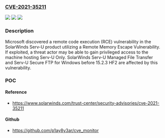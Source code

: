 ### [CVE-2021-35211](https://cve.mitre.org/cgi-bin/cvename.cgi?name=CVE-2021-35211)
![](https://img.shields.io/static/v1?label=Product&message=Serv-U%20Managed%20File%20Transfer%20Server%20and%20Serv-U%20Secured%20FTP%20&color=blue)
![](https://img.shields.io/static/v1?label=Version&message=SolarWinds%20Serv-U%3C%2015.2.3%20HF1%20&color=brighgreen)
![](https://img.shields.io/static/v1?label=Vulnerability&message=%20Memory%20Escape%20Vulnerability%20in%20Solarwinds%20Serv-U%20&color=brighgreen)

### Description

Microsoft discovered a remote code execution (RCE) vulnerability in the SolarWinds Serv-U product utilizing a Remote Memory Escape Vulnerability. If exploited, a threat actor may be able to gain privileged access to the machine hosting Serv-U Only. SolarWinds Serv-U Managed File Transfer and Serv-U Secure FTP for Windows before 15.2.3 HF2 are affected by this vulnerability.

### POC

#### Reference
- https://www.solarwinds.com/trust-center/security-advisories/cve-2021-35211

#### Github
- https://github.com/p1ay8y3ar/cve_monitor

